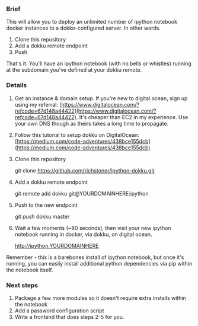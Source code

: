 ### Brief

This will allow you to deploy an unlimited number of ipython notebook docker instances to a dokko-configured server. In other words.

1. Clone this repository
2. Add a dokku remote endpoint
3. Push 

That's it. You'll have an ipython notebook (with no bells or whistles) running at the subdomain you've defined at your dokku remote. 



### Details

1. Get an instance & domain setup. If you're new to digital ocean, sign up using my referral: [https://www.digitalocean.com/?refcode=67d148a44422](https://www.digitalocean.com/?refcode=67d148a44422). It's cheaper than EC2 in my experience. Use your own DNS though as theirs takes a long time to propagate. 

2. Follow this tutorial to setup dokku on DigitalOcean: [https://medium.com/code-adventures/438bce155dcb](https://medium.com/code-adventures/438bce155dcb)

3. Clone this repository

	git clone https://github.com/richstoner/ipython-dokku.git
	
4. Add a dokku remote endpoint

	git remote add dokku git@YOURDOMAINHERE:ipython
	
5. Push to the new endpoint

	git push dokku master
	
6. Wait a few moments (~80 seconds), then visit your new ipython notebook running in docker, via dokku, on digital ocean. 

	http://ipython.YOURDOMAINHERE
	

Remember - this is a barebones install of ipython notebook, but once it's running, you can easily install additional python dependencies via pip within the notebook itself.




### Next steps

1. Package a few more modules so it doesn't require extra installs within the notebook
2. Add a password configuration script
3. Write a frontend that does steps 2-5 for you.